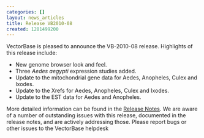 ```yaml
---
categories: []
layout: news_articles
title: Release VB2010-08
created: 1281499200
---
```

VectorBase is pleased to announce the VB-2010-08 release. Highlights of this release include:
<ul>
<li>New genome browser look and feel.</li>
<li>Three <i>Aedes aegypti</i> expression studies added.</li>
<li>Update to the mitochondrial gene data for Aedes, Anopheles, Culex and Ixodes.</li>
<li>Update to the Xrefs for Aedes, Anopheles, Culex and Ixodes.</li>
<li>Update to the EST data for Aedes and Anopheles.</li>
</ul>
More detailed information can be found in the <A href="/release/release-vb2010-08">Release Notes</A>.
We are aware of a number of outstanding issues with this release, documented in the release notes, and are actively addressing those. Please report bugs or other issues to the VectorBase helpdesk
